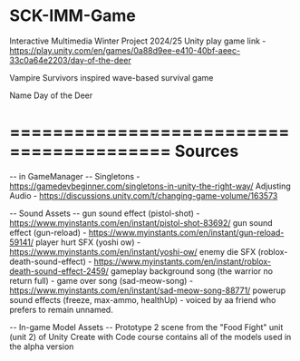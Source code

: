 # SCK-IMM-Game
Interactive Multimedia Winter Project 2024/25
Unity play game link - https://play.unity.com/en/games/0a88d9ee-e410-40bf-aeec-33c0a64e2203/day-of-the-deer

Vampire Survivors inspired wave-based survival game

Name Day of the Deer

=========================================
                  Sources
=========================================
-- in GameManager --
Singletons - https://gamedevbeginner.com/singletons-in-unity-the-right-way/
Adjusting Audio - https://discussions.unity.com/t/changing-game-volume/163573

-- Sound Assets --
gun sound effect (pistol-shot) - https://www.myinstants.com/en/instant/pistol-shot-83692/
gun sound effect (gun-reload) - https://www.myinstants.com/en/instant/gun-reload-59141/
player hurt SFX (yoshi ow) - https://www.myinstants.com/en/instant/yoshi-ow/
enemy die SFX (roblox-death-sound-effect) - https://www.myinstants.com/en/instant/roblox-death-sound-effect-2459/
gameplay background song (the warrior no return full) - 
game over song (sad-meow-song) - https://www.myinstants.com/en/instant/sad-meow-song-88771/
powerup sound effects (freeze, max-ammo, healthUp) - voiced by aa friend who prefers to remain unnamed.


-- In-game Model Assets --
Prototype 2 scene from the "Food Fight" unit (unit 2) of Unity Create with Code course contains all of the models used in the alpha version
